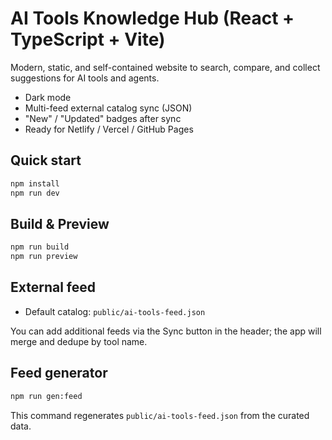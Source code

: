 # AI Tools Knowledge Hub (React + TypeScript + Vite)

Modern, static, and self-contained website to search, compare, and collect suggestions for AI tools and agents.
- Dark mode
- Multi-feed external catalog sync (JSON)
- "New" / "Updated" badges after sync
- Ready for Netlify / Vercel / GitHub Pages

## Quick start
```bash
npm install
npm run dev
```

## Build & Preview
```bash
npm run build
npm run preview
```

## External feed
- Default catalog: `public/ai-tools-feed.json`

You can add additional feeds via the Sync button in the header; the app will merge and dedupe by tool name.

## Feed generator
```bash
npm run gen:feed
```
This command regenerates `public/ai-tools-feed.json` from the curated data.
